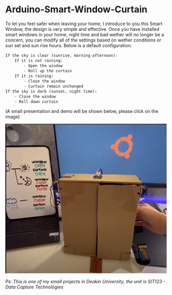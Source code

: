 # Arduino-Smart-Window-Curtain
To let you feel safer when leaving your home, I introduce to you this Smart Window, the design is very simple and effective. Once you have installed smart windows in your home, night time and bad wether will no longer be a concern, you can modify all of the settings based on wether conditions or sun set and sun rise hours. Below is a default configuration:
  
```
If the sky is clear (sunrise, morning-afternoon):
	If it is not raining:
    	- Open the window
    	- Roll up the curtain
    If it is raining:
    	- Close the window
    	- Curtain remain unchanged
If the sky is dark (sunset, night time):
	- Close the window
	- Roll down curtain
```

(A small presentation and demo will be shown below, please click on the image)

<a href="https://www.youtube.com/watch?v=y5fdJ3oVPD4&t=2s"><img src="thumbnail.png"></a>
  
*Ps: This is one of my small projects in Deakin University, the unit is SIT123 - Data Capture Technologies*
